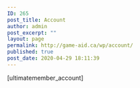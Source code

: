 ```yaml
---
ID: 265
post_title: Account
author: admin
post_excerpt: ""
layout: page
permalink: http://game-aid.ca/wp/account/
published: true
post_date: 2020-04-29 18:11:39
---
```

<p>[ultimatemember_account]</p>